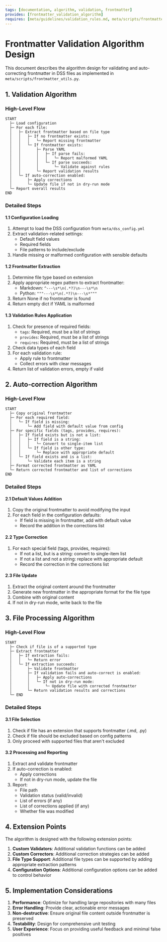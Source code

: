 ```yaml
---
tags: [documentation, algorithm, validation, frontmatter]
provides: [frontmatter_validation_algorithm]
requires: [meta/guidelines/validation_rules.md, meta/scripts/frontmatter_utils.py]
---
```


# Frontmatter Validation Algorithm Design

This document describes the algorithm design for validating and auto-correcting frontmatter in DSS files as implemented in `meta/scripts/frontmatter_utils.py`.

## 1. Validation Algorithm

### High-Level Flow

```
START
  ├─ Load configuration
  ├─ For each file:
  │   ├─ Extract frontmatter based on file type
  │   │   ├─ If no frontmatter exists:
  │   │   │   └─ Report missing frontmatter
  │   │   └─ If frontmatter exists:
  │   │       ├─ Parse YAML
  │   │       │   ├─ If parse fails:
  │   │       │   │   └─ Report malformed YAML
  │   │       │   └─ If parse succeeds:
  │   │       │       └─ Validate against rules
  │   │       └─ Report validation results
  │   └─ If auto-correction enabled:
  │       ├─ Apply corrections
  │       └─ Update file if not in dry-run mode
  └─ Report overall results
END
```

### Detailed Steps

#### 1.1 Configuration Loading

1. Attempt to load the DSS configuration from `meta/dss_config.yml`
2. Extract validation-related settings:
   - Default field values
   - Required fields
   - File patterns to include/exclude
3. Handle missing or malformed configuration with sensible defaults

#### 1.2 Frontmatter Extraction

1. Determine file type based on extension
2. Apply appropriate regex pattern to extract frontmatter:
   - Markdown: `^---\s*\n(.*?)\n---\s*\n`
   - Python: `"""---\s*\n(.*?)\n---\s*"""`
3. Return None if no frontmatter is found
4. Return empty dict if YAML is malformed

#### 1.3 Validation Rules Application

1. Check for presence of required fields:
   - `tags`: Required, must be a list of strings
   - `provides`: Required, must be a list of strings
   - `requires`: Required, must be a list of strings
2. Check data types of each field
3. For each validation rule:
   - Apply rule to frontmatter
   - Collect errors with clear messages
4. Return list of validation errors, empty if valid

## 2. Auto-correction Algorithm

### High-Level Flow

```
START
  ├─ Copy original frontmatter
  ├─ For each required field:
  │   └─ If field is missing:
  │       └─ Add field with default value from config
  ├─ For specific fields (tags, provides, requires):
  │   ├─ If field exists but is not a list:
  │   │   ├─ If field is a string:
  │   │   │   └─ Convert to single-item list
  │   │   └─ If field is other type:
  │   │       └─ Replace with appropriate default
  │   └─ If field exists and is a list:
  │       └─ Validate each item is a string
  ├─ Format corrected frontmatter as YAML
  └─ Return corrected frontmatter and list of corrections
END
```

### Detailed Steps

#### 2.1 Default Values Addition

1. Copy the original frontmatter to avoid modifying the input
2. For each field in the configuration defaults:
   - If field is missing in frontmatter, add with default value
   - Record the addition in the corrections list

#### 2.2 Type Correction

1. For each special field (tags, provides, requires):
   - If not a list, but is a string: convert to single-item list
   - If not a list and not a string: replace with appropriate default
   - Record the correction in the corrections list

#### 2.3 File Update

1. Extract the original content around the frontmatter
2. Generate new frontmatter in the appropriate format for the file type
3. Combine with original content
4. If not in dry-run mode, write back to the file

## 3. File Processing Algorithm

### High-Level Flow

```
START
  ├─ Check if file is of a supported type
  ├─ Extract frontmatter
  │   ├─ If extraction fails:
  │   │   └─ Return error
  │   └─ If extraction succeeds:
  │       ├─ Validate frontmatter
  │       ├─ If validation fails and auto-correct is enabled:
  │       │   ├─ Apply auto-corrections
  │       │   └─ If not in dry-run mode:
  │       │       └─ Update file with corrected frontmatter
  │       └─ Return validation results and corrections
  └─ END
```

### Detailed Steps

#### 3.1 File Selection

1. Check if file has an extension that supports frontmatter (.md, .py)
2. Check if file should be excluded based on config patterns
3. Only proceed with supported files that aren't excluded

#### 3.2 Processing and Reporting

1. Extract and validate frontmatter
2. If auto-correction is enabled:
   - Apply corrections
   - If not in dry-run mode, update the file
3. Report:
   - File path
   - Validation status (valid/invalid)
   - List of errors (if any)
   - List of corrections applied (if any)
   - Whether file was modified

## 4. Extension Points

The algorithm is designed with the following extension points:

1. **Custom Validators**: Additional validation functions can be added
2. **Custom Correctors**: Additional correction strategies can be added
3. **File Type Support**: Additional file types can be supported by adding appropriate extraction patterns
4. **Configuration Options**: Additional configuration options can be added to control behavior

## 5. Implementation Considerations

1. **Performance**: Optimize for handling large repositories with many files
2. **Error Handling**: Provide clear, actionable error messages
3. **Non-destructive**: Ensure original file content outside frontmatter is preserved
4. **Testability**: Design for comprehensive unit testing
5. **User Experience**: Focus on providing useful feedback and minimal false positives 